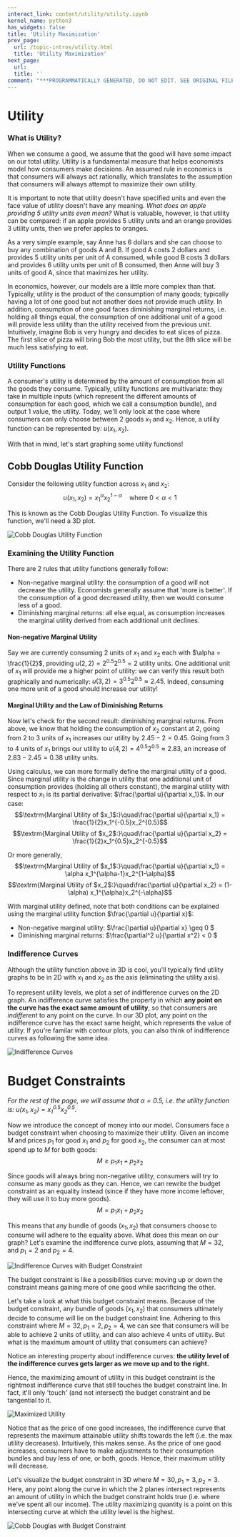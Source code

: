 ```yaml
---
interact_link: content/utility/utility.ipynb
kernel_name: python3
has_widgets: false
title: 'Utility Maximization'
prev_page:
  url: /topic-intros/utility.html
  title: 'Utility Maximization'
next_page:
  url: 
  title: ''
comment: "***PROGRAMMATICALLY GENERATED, DO NOT EDIT. SEE ORIGINAL FILES IN /content***"
---
```

# Utility

### What is Utility?

When we consume a good, we assume that the good will have some impact on our total utility. Utility is a fundamental measure that helps economists model how consumers make decisions. An assumed rule in economics is that consumers will always act rationally, which translates to the assumption that consumers will always attempt to maximize their own utility. 

It is important to note that utility doesn't have specified units and even the face value of utility doesn't have any meaning. *What does an apple providing 5 utility units even mean?* What is valuable, however, is that utility can be compared: if an apple provides 5 utility units and an orange provides 3 utility units, then we prefer apples to oranges.

As a very simple example, say Anne has 6 dollars and she can choose to buy any combination of goods A and B. If good A costs 2 dollars and provides 5 utility units per unit of A consumed, while good B costs 3 dollars and provides 6 utility units per unit of B consumed, then Anne will buy 3 units of good A, since that maximizes her utility. 

In economics, however, our models are a little more complex than that. Typically, utility is the product of the consumption of many goods; typically having a lot of one good but not another does not provide much utility. In addition, consumption of one good faces diminishing marginal returns, i.e. holding all things equal, the consumption of one additional unit of a good will provide less utility than the utility received from the previous unit. Intuitively, imagine Bob is very hungry and decides to eat slices of pizza. The first slice of pizza will bring Bob the most utility, but the 8th slice will be much less satisfying to eat.

### Utility Functions
A consumer's utility is determined by the amount of consumption from all the goods they consume. Typically, utility functions are multivariate: they take in multiple inputs (which represent the different amounts of consumption for each good, which we call a consumption bundle), and output 1 value, the utility. Today, we'll only look at the case where consumers can only choose between 2 goods $x_1$ and $x_2$. Hence, a utility function can be represented by: $u(x_1,x_2)$. 

With that in mind, let's start graphing some utility functions!





## Cobb Douglas Utility Function
Consider the following utility function across $x_1$ and $x_2$:
$$u(x_1, x_2)=x_1^{\alpha}x_2^{1-\alpha}\quad\textrm{where $0<\alpha<1$}$$

This is known as the Cobb Douglas Utility Function. To visualize this function, we'll need a 3D plot. 





![Cobb Douglas Utility Function](cobb-douglas.png)



### Examining the Utility Function

There are 2 rules that utility functions generally follow: 
- Non-negative marginal utility: the consumption of a good will not decrease the utility. Economists generally assume that 'more is better'. If the consumption of a good decreased utility, then we would consume less of a good. 
- Diminishing marginal returns: all else equal, as consumption increases the marginal utility derived from each additional unit declines.

#### Non-negative Marginal Utility
Say we are currently consuming 2 units of $x_1$ and $x_2$ each with $\alpha = \frac{1}{2}$, providing $u(2,2)=2^{0.5}2^{0.5}=2$ utility units. One additional unit of $x_1$ will provide me a higher point of utility: we can verify this result both graphically and numerically: $u(3,2)=3^{0.5}2^{0.5}\approx2.45$. Indeed, consuming one more unit of a good should increase our utility!

#### Marginal Utility and the Law of Diminishing Returns
Now let's check for the second result: diminishing marginal returns. From above, we know that holding the consumption of $x_2$ constant at 2, going from 2 to 3 units of $x_1$ increases our utility by $2.45-2=0.45$. Going from 3 to 4 units of $x_1$ brings our utility to $u(4,2)=4^{0.5}2^{0.5}\approx 2.83$, an increase of $2.83-2.45=0.38$ utility units.

Using calculus, we can more formally define the marginal utility of a good. Since marginal utility is the change in utility that one additional unit of consumption provides (holding all others constant), the marginal utility with respect to $x_1$ is its partial derivative: $\frac{\partial u}{\partial x_1}$. In our case:
$$\textrm{Marginal Utility of $x_1$:}\quad\frac{\partial u}{\partial x_1} = \frac{1}{2}x_1^{-0.5}x_2^{0.5}$$
$$\textrm{Marginal Utility of $x_2$:}\quad\frac{\partial u}{\partial x_2} = \frac{1}{2}x_1^{0.5}x_2^{-0.5}$$

Or more generally, 
$$\textrm{Marginal Utility of $x_1$:}\quad\frac{\partial u}{\partial x_1} = \alpha x_1^{\alpha-1}x_2^{1-\alpha}$$
$$\textrm{Marginal Utility of $x_2$:}\quad\frac{\partial u}{\partial x_2} = (1-\alpha) x_1^{\alpha}x_2^{-\alpha}$$


With marginal utility defined, note that both conditions can be explained using the marginal utility function $\frac{\partial u}{\partial x}$: 
- Non-negative marginal utility: $\frac{\partial u}{\partial x} \geq 0 $
- Diminishing marginal returns: $\frac{\partial^2 u}{\partial x^2} < 0 $



### Indifference Curves
Although the utility function above in 3D is cool, you'll typically find utility graphs to be in 2D with $x_1$ and $x_2$ as the axis (eliminating the utility axis). 

To represent utility levels, we plot a set of indifference curves on the 2D graph. An indifference curve satisfies the property in which **any point on the curve has the exact same amount of utility**, so that consumers are _indifferent_ to any point on the curve. In our 3D plot, any point on the indifference curve has the exact same height, which represents the value of utility. If you're familar with contour plots, you can also think of indifference curves as following the same idea. 







![Indifference Curves](indifference-curves.png)



# Budget Constraints
_For the rest of the page, we will assume that $\alpha = 0.5$, i.e. the utility function is: $u(x_1, x_2) = x_1^{0.5}x_2^{0.5}$._

Now we introduce the concept of money into our model. Consumers face a budget constraint when choosing to maximize their utility. Given an income $M$ and prices $p_1$ for good $x_1$ and $p_2$ for good $x_2$, the consumer can at most spend up to $M$ for both goods:
$$M \geq p_1x_1 + p_2x_2$$

Since goods will always bring non-negative utility, consumers will try to consume as many goods as they can. Hence, we can rewrite the budget constraint as an equality instead (since if they have more income leftover, they will use it to buy more goods).
$$M = p_1x_1 + p_2x_2$$

This means that any bundle of goods $(x_1,x_2)$ that consumers choose to consume will adhere to the equality above. What does this mean on our graph? Let's examine the indifference curve plots, assuming that $M = 32$, and $p_1 =2$ and $p_2 = 4$. 






![Indifference Curves with Budget Constraint](budget-constraint.png)



The budget constraint is like a possibilities curve: moving up or down the constraint means gaining more of one good while sacrificing the other.

Let's take a look at what this budget constraint means. Because of the budget constraint, any bundle of goods $(x_1,x_2)$ that consumers ultimately decide to consume will lie on the budget constraint line. Adhering to this constraint where $M=32, p_1 = 2, p_2 = 4$, we can see that consumers will be able to achieve 2 units of utility, and can also achieve 4 units of utility. But what is the maximum amount of utility that consumers can achieve? 

Notice an interesting property about indifference curves: **the utility level of the indifference curves gets larger as we move up and to the right.**

Hence, the maximizing amount of utility in this budget constraint is the rightmost indifference curve that still touches the budget constraint line. In fact, it'll only 'touch' (and not intersect) the budget constraint and be tangential to it. 





![Maximized Utility](maximized-utility.png)



Notice that as the price of one good increases, the indifference curve that represents the maximum attainable utility shifts towards the left (i.e. the max utility decreases). Intuitively, this makes sense. As the price of one good increases, consumers have to make adjustments to their consumption bundles and buy less of one, or both, goods. Hence, their maximum utility will decrease.

Let's visualize the budget constraint in 3D where $M=30, p_1=3, p_2=3$. Here, any point along the curve in which the 2 planes intersect represents an amount of utility in which the budget constraint holds true (i.e. where we've spent all our income). The utility maximizing quantity is a point on this intersecting curve at which the utility level is the highest.





![Cobb Douglas with Budget Constraint](cobb-douglas-budget-constraint.png)



 

